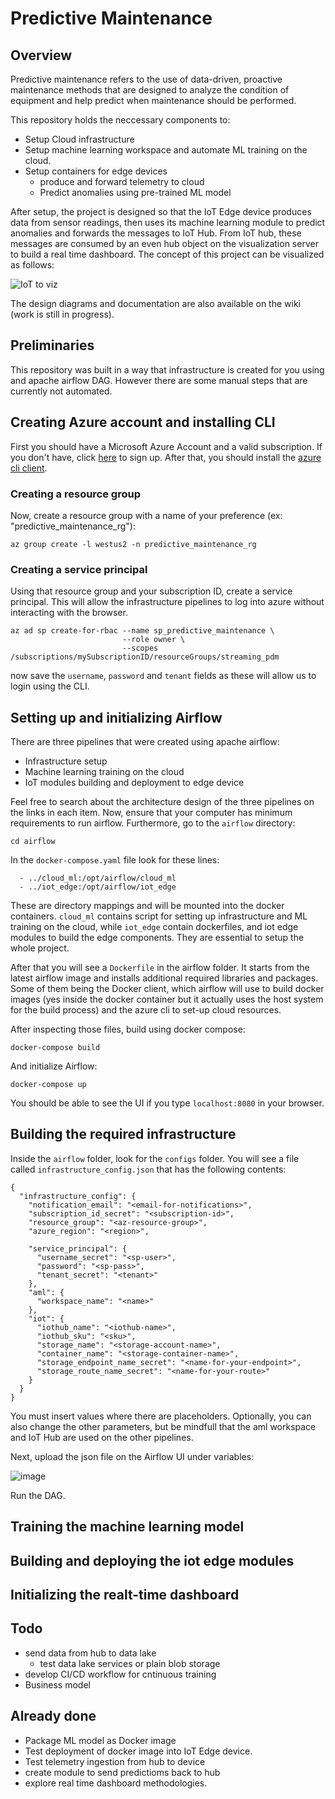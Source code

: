 # Predictive Maintenance

## Overview

Predictive maintenance refers to the use of data-driven, proactive maintenance methods that are designed to analyze the condition of equipment and help predict when maintenance should be performed.

This repository holds the neccessary components to:

- Setup Cloud infrastructure 
- Setup machine learning workspace and automate ML training on the cloud.
- Setup containers for edge devices
  - produce and forward telemetry to cloud
  - Predict anomalies using pre-trained ML model

After setup, the project is designed so that the IoT Edge device produces data from sensor readings, then uses its machine learning module to predict anomalies and forwards the messages to IoT Hub. From IoT hub, these messages are consumed by an even hub object on the visualization server to build a real time dashboard. The concept of this project can be visualized as follows:

![IoT to viz](https://user-images.githubusercontent.com/41920808/166858148-4807cecd-23bb-4dce-ba81-e650b06aa793.png)

The design diagrams and documentation are also available on the wiki (work is still in progress).


## Preliminaries

This repository was built in a way that infrastructure is created for you using and apache airflow DAG. However there are some manual steps that are currently not automated.

## Creating Azure account and installing CLI
First you should have a Microsoft Azure Account and a valid subscription. If you don't have, click [here](https://signup.azure.com/) to sign up. After that, you should install the [azure cli client](https://docs.microsoft.com/en-us/cli/azure/install-azure-cli-linux?pivots=apt).

### Creating a resource group
Now, create a resource group with a name of your preference (ex: "predictive_maintenance_rg"):

```
az group create -l westus2 -n predictive_maintenance_rg
```

### Creating a service principal

Using that resource group and your subscription ID, create a service principal. This will allow the infrastructure pipelines to log into azure without interacting with the browser.

```
az ad sp create-for-rbac --name sp_predictive_maintenance \
                         --role owner \
                         --scopes /subscriptions/mySubscriptionID/resourceGroups/streaming_pdm
```

now save the `username`, `password` and `tenant` fields as these will allow us to login using the CLI.

## Setting up and initializing Airflow

There are three pipelines that were created using apache airflow:
- Infrastructure setup
- Machine learning training on the cloud
- IoT modules building and deployment to edge device

Feel free to search about the architecture design of the three pipelines on the links in each item. Now, ensure that your computer has minimum requirements to run airflow. Furthermore, go to the `airflow` directory:

```
cd airflow
```
In the `docker-compose.yaml` file look for these lines:
```
  - ../cloud_ml:/opt/airflow/cloud_ml
  - ../iot_edge:/opt/airflow/iot_edge
```
These are directory mappings and will be mounted into the docker containers. `cloud_ml` contains script for setting up infrastructure and ML training on the cloud, while `iot_edge` contain dockerfiles, and iot edge modules to build the edge components. They are essential to setup the whole project. 

After that you will see a `Dockerfile` in the airflow folder. It starts from the latest airflow image and installs additional required libraries and packages. Some of them being the Docker client, which airflow will use to build docker images (yes inside the docker container but it actually uses the host system for the build process) and the azure cli to set-up cloud resources. 

After inspecting those files, build using docker compose:

```
docker-compose build
```

And initialize Airflow:

```
docker-compose up
```
You should be able to see the UI if you type `localhost:8080` in your browser.

## Building the required infrastructure

Inside the `airflow` folder, look for the `configs` folder. You will see a file called `infrastructure_config.json` that has the following contents:

```
{
  "infrastructure_config": {
    "notification_email": "<email-for-notifications>",
    "subscription_id_secret": "<subscription-id>",
    "resource_group": "<az-resource-group>",
    "azure_region": "<region>",

    "service_principal": {
      "username_secret": "<sp-user>",
      "password": "<sp-pass>",
      "tenant_secret": "<tenant>"
    },
    "aml": {
      "workspace_name": "<name>"
    },
    "iot": {
      "iothub_name": "<iothub-name>",
      "iothub_sku": "<sku>",
      "storage_name": "<storage-account-name>",
      "container_name": "<storage-container-name>",
      "storage_endpoint_name_secret": "<name-for-your-endpoint>",
      "storage_route_name_secret": "<name-for-your-route>"
    }
  }
}
```
You must insert values where there are placeholders. Optionally, you can also change the other parameters, but be mindfull that the aml workspace and IoT Hub are used on the other pipelines.

Next, upload the json file on the Airflow UI under variables:

![image](https://user-images.githubusercontent.com/41920808/166608912-b418a4f2-527b-4844-8fee-b059b78f6545.png)

Run the DAG.

## Training the machine learning model 

## Building and deploying the iot edge modules

## Initializing the realt-time dashboard


## Todo

- send data from hub to data lake
  - test data lake services or plain blob storage
- develop CI/CD workflow for cntinuous training
- Business model 

## Already done

- Package ML model as Docker image
- Test deployment of docker image into IoT Edge device.
- Test telemetry ingestion from hub to device
- create module to send predictioms back to hub
- explore real time dashboard methodologies.
